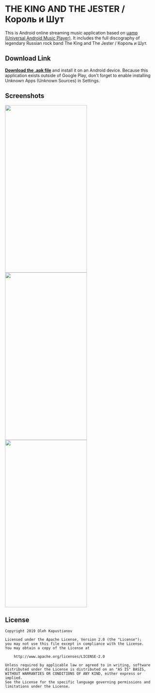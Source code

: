 THE KING AND THE JESTER / Король и Шут
=====================================

This is Android online streaming music application based on [uamp (Universal Android Music Player)](https://github.com/android/uamp). 
It includes the full discography of legendary Russian rock band The King and The Jester / Король и Шут.

## Download Link

[__Download the .apk file__](https://github.com/olehka/korol-i-shut/blob/master/app/release/korolishut-v5(0.5)-release.apk) and install it on an Android device. Because this application exists outside of Google Play, don't forget to enable installing Unknown Apps (Unknown Sources) in Settings. 

## Screenshots

<img src="https://github.com/olehka/korol-i-shut/blob/master/screenshots/Screenshot_1572517119.png" width="270" height="550">  <img src="https://github.com/olehka/korol-i-shut/blob/master/screenshots/Screenshot_1572517108.png" width="270" height="550">  <img src="https://github.com/olehka/korol-i-shut/blob/master/screenshots/Screenshot_1572517199.png" width="270" height="550">

## License

    Copyright 2019 Oleh Kapustianov

    Licensed under the Apache License, Version 2.0 (the "License");
    you may not use this file except in compliance with the License.
    You may obtain a copy of the License at

        http://www.apache.org/licenses/LICENSE-2.0

    Unless required by applicable law or agreed to in writing, software
    distributed under the License is distributed on an "AS IS" BASIS,
    WITHOUT WARRANTIES OR CONDITIONS OF ANY KIND, either express or implied.
    See the License for the specific language governing permissions and
    limitations under the License.
